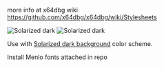 

more info at x64dbg wiki
https://github.com/x64dbg/x64dbg/wiki/Stylesheets

![Solarized dark](https://cloud.githubusercontent.com/assets/3592375/20642529/6d24a926-b411-11e6-92f5-114ef3bb89fa.png)
![Solarized dark](https://cloud.githubusercontent.com/assets/3592375/20642530/6d26411e-b411-11e6-9d27-0a4d559a5c04.png)

Use with [Solarized dark background](https://gist.github.com/techbliss/d6c0002325da01470d3321cc8c218b81) color scheme.

Install Menlo fonts attached in repo